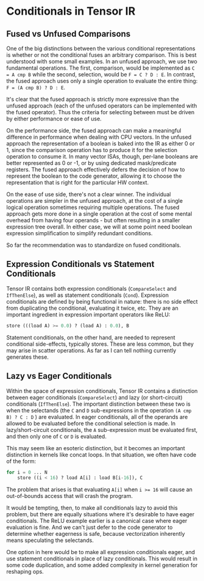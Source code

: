 # Conditionals in Tensor IR

## Fused vs Unfused Comparisons

One of the big distinctions between the various conditional representations is whether or not the conditional fuses an arbitrary comparison.  This is best understood with some small examples.  In an unfused approach, we use two fundamental operations.  The first, comparison, would be implemented as `C = A cmp B` while the second, selection, would be `F = C ? D : E`.  In contrast, the fused approach uses only a single operation to evaluate the entire thing: `F = (A cmp B) ? D : E`.

It's clear that the fused approach is strictly more expressive than the unfused approach (each of the unfused operators can be implemented with the fused operator).  Thus the criteria for selecting between must be driven by either performance or ease of use.

On the performance side, the fused approach can make a meaningful difference in performance when dealing with CPU vectors.  In the unfused approach the representation of a boolean is baked into the IR as either 0 or 1, since the comparison operation has to produce it for the selection operation to consume it.  In many vector ISAs, though, per-lane booleans are better represented as 0 or -1, or by using dedicated mask/predicate registers.  The fused approach effectively defers the decision of how to represent the boolean to the code generator, allowing it to choose the representation that is right for the particular HW context.

On the ease of use side, there's not a clear winner.  The individual operations are simpler in the unfused approach, at the cost of a single logical operation sometimes requiring multiple operations.  The fused approach gets more done in a single operation at the cost of some mental overhead from having four operands - but often resulting in a smaller expression tree overall.  In either case, we will at some point need boolean expression simplification to simplify redundant conditions.

So far the recommendation was to standardize on fused conditionals.

## Expression Conditionals vs Statement Conditionals

Tensor IR contains both expression conditionals (`CompareSelect` and `IfThenElse`), as well as statement conditionals (`Cond`).  Expression conditionals are defined by being functional in nature: there is no side effect from duplicating the conditional, evaluating it twice, etc.  They are an important ingredient in expression important operators like ReLU:

```py
store (((load A) >= 0.0) ? (load A) : 0.0), B
```

Statement conditionals, on the other hand, are needed to represent conditional side-effects, typically stores.  These are less common, but they may arise in scatter operations.  As far as I can tell nothing currently generates these.

## Lazy vs Eager Conditionals

Within the space of expression conditionals, Tensor IR contains a distinction between eager conditionals (`CompareSelect`) and lazy (or short-circuit) conditionals (`IfThenElse`).  The important distinction between these two is when the selectands (the `C` and `D` sub-expressions in the operation `(A cmp B) ? C : D` ) are evaluated.  In eager conditionals, all of the operands are allowed to be evaluated before the conditional selection is made.  In lazy/short-circuit conditionals, the `A` sub-expression must be evaluated first, and then only one of `C` or `D` is evaluated.

This may seem like an esoteric distinction, but it becomes an important distinction in kernels like concat loops.  In that situation, we often have code of the form:

```py
for i = 0 ... N
    store ((i < 16) ? load A[i] : load B[i-16]), C
```

The problem that arises is that evaluating `A[i]` when `i >= 16` will cause an out-of-bounds access that will crash the program.

It would be tempting, then, to make all conditionals lazy to avoid this problem, but there are equally situations where it's desirable to have eager conditionals.  The ReLU example earlier is a canonical case where eager evaluation is fine.  And we can't just defer to the code generator to determine whether eagerness is safe, because vectorization inherently means speculating the selectands.

One option in here would be to make all expression conditionals eager, and use statement conditionals in place of lazy conditionals.  This would result in some code duplication, and some added complexity in kernel generation for reshaping ops.
